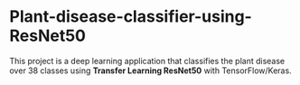 # Plant-disease-classifier-using-ResNet50
This project is a deep learning application that classifies the plant disease over 38 classes using **Transfer Learning ResNet50** with TensorFlow/Keras.  
